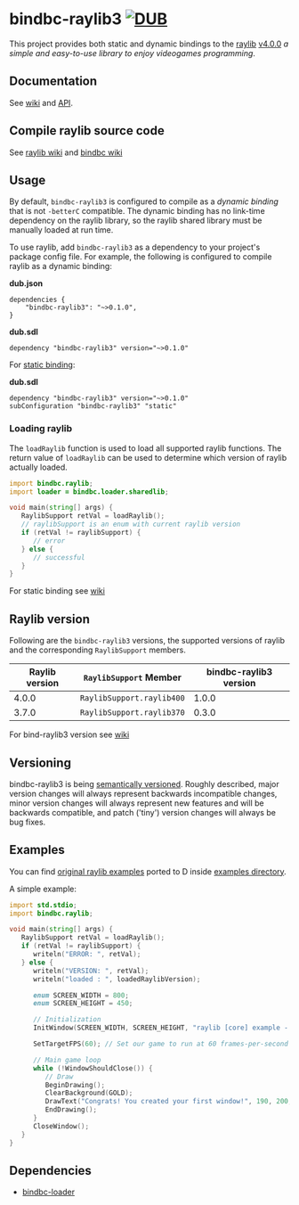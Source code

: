 # bindbc-raylib3  [![DUB](https://img.shields.io/dub/v/bindbc-raylib3?style=for-the-badge)](https://code.dlang.org/packages/bindbc-raylib3)
This project provides both static and dynamic bindings to the [raylib](https://www.raylib.com/) [v4.0.0](https://github.com/raysan5/raylib/releases/tag/4.0.0)  _a simple and easy-to-use library to enjoy videogames programming_.

## Documentation
See [wiki](https://github.com/o3o/bindbc-raylib3/wiki) and [API](https://bindbc-raylib3.dpldocs.info/bindbc.raylib.html).

## Compile raylib source code
See [raylib wiki](https://github.com/raysan5/raylib/wiki) and
[bindbc wiki](https://github.com/o3o/bindbc-raylib3/wiki/compile-raylib)


## Usage
By default, `bindbc-raylib3` is configured to compile as a _dynamic binding_ that is not `-betterC` compatible.
The dynamic binding has no link-time dependency on the raylib library, so the raylib shared library must be manually loaded at run time.

To use raylib, add `bindbc-raylib3` as a dependency to your project's package config file. For example, the following is configured to compile raylib as a dynamic binding:

__dub.json__
```
dependencies {
    "bindbc-raylib3": "~>0.1.0",
}
```

__dub.sdl__
```
dependency "bindbc-raylib3" version="~>0.1.0"
```
For [static binding](https://github.com/o3o/bindbc-raylib3/tree/master/examples/static/dub.sdl):

__dub.sdl__
```
dependency "bindbc-raylib3" version="~>0.1.0"
subConfiguration "bindbc-raylib3" "static"
```

### Loading raylib
The `loadRaylib` function is used to load all supported raylib functions.
The return value of `loadRaylib` can be used to determine which version of raylib actually loaded.
```d
import bindbc.raylib;
import loader = bindbc.loader.sharedlib;

void main(string[] args) {
   RaylibSupport retVal = loadRaylib();
   // raylibSupport is an enum with current raylib version
   if (retVal != raylibSupport) {
      // error
   } else {
      // successful
   }
}
```

For static binding see [wiki](https://github.com/o3o/bindbc-raylib3/wiki/the-static-binding)

## Raylib version
Following are the `bindbc-raylib3` versions, the supported versions of raylib and the corresponding `RaylibSupport` members.

| Raylib version       | `RaylibSupport` Member    | bindbc-raylib3 version |
| -------------------- | --------------------      | ---                    |
| 4.0.0                | `RaylibSupport.raylib400` | 1.0.0                  |
| 3.7.0                | `RaylibSupport.raylib370` | 0.3.0                  |

For bind-raylib3 version see [wiki](https://github.com/o3o/bindbc-raylib3/wiki/version)

## Versioning
bindbc-raylib3 is being [semantically versioned](http://semver.org). Roughly described, major version changes will always represent backwards incompatible changes, minor version changes will always represent new features and will be backwards compatible, and patch ('tiny') version changes will always be bug fixes.

## Examples
You can find [original raylib examples](https://www.raylib.com/examples.html) ported to D inside [examples directory](https://github.com/o3o/bindbc-raylib3/tree/master/examples).

A simple example:

```d
import std.stdio;
import bindbc.raylib;

void main(string[] args) {
   RaylibSupport retVal = loadRaylib();
   if (retVal != raylibSupport) {
      writeln("ERROR: ", retVal);
   } else {
      writeln("VERSION: ", retVal);
      writeln("loaded : ", loadedRaylibVersion);

      enum SCREEN_WIDTH = 800;
      enum SCREEN_HEIGHT = 450;

      // Initialization
      InitWindow(SCREEN_WIDTH, SCREEN_HEIGHT, "raylib [core] example - basic window");

      SetTargetFPS(60); // Set our game to run at 60 frames-per-second

      // Main game loop
      while (!WindowShouldClose()) {
         // Draw
         BeginDrawing();
         ClearBackground(GOLD);
         DrawText("Congrats! You created your first window!", 190, 200, 20, LIGHTGRAY);
         EndDrawing();
      }
      CloseWindow();
   }
}
```

## Dependencies
- [bindbc-loader](https://github.com/BindBC/bindbc-loader)
